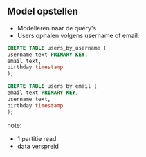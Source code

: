 ##  Model opstellen

- Modelleren naar de query's
- Users ophalen volgens username of email:

```SQL
CREATE TABLE users_by_username (
username text PRIMARY KEY,
email text,
birthday timestamp
);

CREATE TABLE users_by_email (
email text PRIMARY KEY,
username text,
birthday timestamp
);
```

note:
- 1 partitie read
- data verspreid

